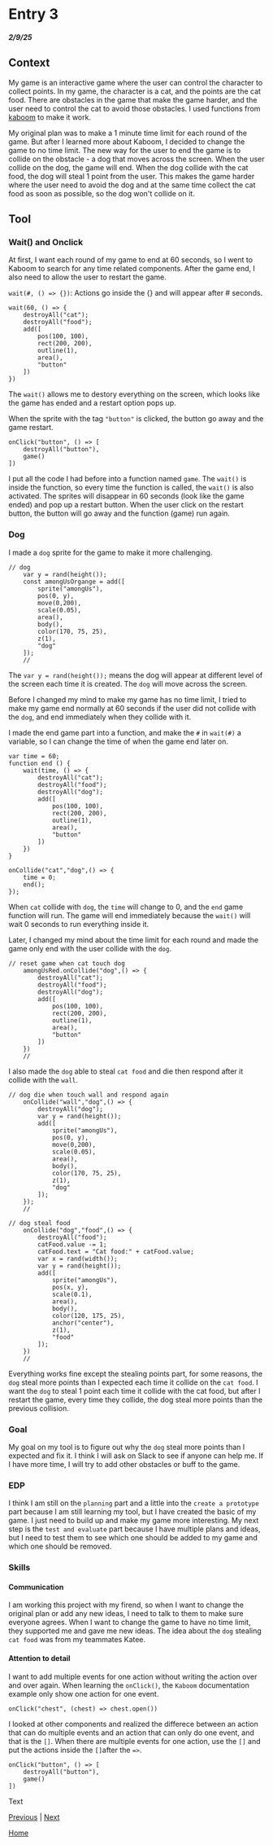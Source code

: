 # Entry 3
##### 2/9/25

## Context 
My game is an interactive game where the user can control the character to collect points. In my game, the character is a cat, and the points are the cat food. There are obstacles in the game that make the game harder, and the user need to control the cat to avoid those obstacles. I used functions from [kaboom](https://kaboomjs.com/) to make it work. 

My original plan was to make a 1 minute time limit for each round of the game. But after I learned more about Kaboom, I decided to change the game to no time limit. The new way for the user to end the game is to collide on the obstacle - a dog that moves across the screen. When the user collide on the dog, the game will end. When the dog collide with the cat food, the dog will steal 1 point from the user. This makes the game harder where the user need to avoid the dog and at the same time collect the cat food as soon as possible, so the dog won't collide on it. 

## Tool
### Wait() and Onclick
At first, I want each round of my game to end at 60 seconds, so I went to Kaboom to search for any time related components. After the game end, I also need to allow the user to restart the game. 

`wait(#, () => {})`: Actions go inside the {} and will appear after # seconds.

``` JS
wait(60, () => {
    destroyAll("cat");
    destroyAll("food");
    add([
        pos(100, 100),
        rect(200, 200),
        outline(1),
        area(),
        "button"
    ])
})
```
The `wait()` allows me to destory everything on the screen, which looks like the game has ended and a restart option pops up. 

When the sprite with the tag `"button"` is clicked, the button go away and the game restart.

``` JS
onClick("button", () => [
    destroyAll("button"),
    game()
])
```
I put all the code I had before into a function named `game`. The `wait()` is inside the function, so every time the function is called, the `wait()` is also activated. The sprites will disappear in 60 seconds (look like the game ended) and pop up a restart button. When the user click on the restart button, the button will go away and the function (game) run again.

### Dog
I made a `dog` sprite for the game to make it more challenging. 
``` JS
// dog
    var y = rand(height());
    const amongUsOrgange = add([
        sprite("amongUs"),
        pos(0, y),
        move(0,200),
        scale(0.05),
        area(),
        body(),
        color(170, 75, 25),
        z(1),
        "dog"
    ]);
    //
```
The `var y = rand(height());` means the dog will appear at different level of the screen each time it is created. The `dog` will move across the screen. 

Before I changed my mind to make my game has no time limit, I tried to make my game end normally at 60 seconds if the user did not collide with the `dog`, and end immediately when they collide with it. 

I made the end game part into a function, and make the `#` in `wait(#)` a variable, so I can change the time of when the game end later on.

``` JS
var time = 60;
function end () {
    wait(time, () => {
        destroyAll("cat");
        destroyAll("food");
        destroyAll("dog");
        add([
            pos(100, 100),
            rect(200, 200),
            outline(1),
            area(),
            "button"
        ])
    })
}
```
``` JS
onCollide("cat","dog",() => {
    time = 0;
    end();
});
```
When `cat` collide with `dog`, the `time` will change to 0, and the `end` game function will run. The game will end immediately because the `wait()` will wait 0 seconds to run everything inside it. 

Later, I changed my mind about the time limit for each round and made the game only end with the user collide with the `dog`. 

``` JS
// reset game when cat touch dog
    amongUsRed.onCollide("dog",() => {
        destroyAll("cat");
        destroyAll("food");
        destroyAll("dog");
        add([
            pos(100, 100),
            rect(200, 200),
            outline(1),
            area(),
            "button"
        ])
    })
    //
```

I also made the `dog` able to steal `cat food` and die then respond after it collide with the `wall`. 

``` JS
// dog die when touch wall and respond again
    onCollide("wall","dog",() => {
        destroyAll("dog");
        var y = rand(height());
        add([
            sprite("amongUs"),
            pos(0, y),
            move(0,200),
            scale(0.05),
            area(),
            body(),
            color(170, 75, 25),
            z(1),
            "dog"
        ]);
    });
    //
```

``` JS
// dog steal food
    onCollide("dog","food",() => {
        destroyAll("food");
        catFood.value -= 1;
        catFood.text = "Cat food:" + catFood.value;
        var x = rand(width());
        var y = rand(height());
        add([
            sprite("amongUs"),
            pos(x, y),
            scale(0.1),
            area(),
            body(),
            color(120, 175, 25),
            anchor("center"),
            z(1),
            "food"
        ]);
    })
    //
```

Everything works fine except the stealing points part, for some reasons, the `dog` steal more points than I expected each time it collide on the `cat food`. I want the `dog` to steal 1 point each time it collide with the cat food, but after I restart the game, every time they collide, the dog steal more points than the previous collision.

### Goal
My goal on my tool is to figure out why the `dog` steal more points than I expected and fix it. I think I will ask on Slack to see if anyone can help me. If I have more time, I will try to add other obstacles or buff to the game.  

### EDP
I think I am still on the `planning` part and a little into the `create a prototype` part because I am still learning my tool, but I have created the basic of my game. I just need to build up and make my game more interesting. My next step is the `test and evaluate` part because I have multiple plans and ideas, but I need to test them to see which one should be added to my game and which one should be removed. 

### Skills
#### Communication 
I am working this project with my firend, so when I want to change the original plan or add any new ideas, I need to talk to them to make sure everyone agrees. When I want to change the game to have no time limit, they supported me and gave me new ideas. The idea about the `dog` stealing `cat food` was from my teammates Katee. 

#### Attention to detail
I want to add multiple events for one action without writing the action over and over again. When learning the `onClick()`, the `Kaboom` documentation example only show one action for one event. 
``` JS
onClick("chest", (chest) => chest.open())
```
I looked at other components and realized the differece between an action that can do multiple events and an action that can only do one event, and that is the `[]`. When there are multiple events for one action, use the `[]` and put the actions inside the `[]`after the `=>`.
``` JS
onClick("button", () => [
    destroyAll("button"),
    game()
])
```

Text

[Previous](entry02.md) | [Next](entry04.md)

[Home](../README.md)